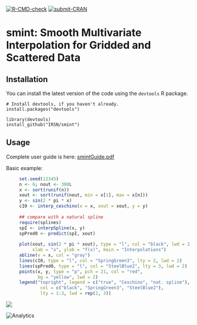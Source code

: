 [![R-CMD-check](https://github.com/IRSN/smint/actions/workflows/check-standard.yml/badge.svg)](https://github.com/IRSN/smint/actions/workflows/check-standard.yml)
[![submit-CRAN](https://github.com/IRSN/smint/actions/workflows/submit-on-cran.yml/badge.svg)](https://github.com/IRSN/smint/actions/workflows/submit-on-cran.yml)

# smint: Smooth Multivariate Interpolation for Gridded and Scattered Data

Installation
------------

You can install the latest version of the code using the `devtools` R package.

```
# Install devtools, if you haven't already.
install.packages("devtools")

library(devtools)
install_github("IRSN/smint")
```

Usage 
-----------
Complete user guide is here: [smintGuide.pdf](https://github.com/IRSN/smint/blob/ec795cf4457437972285bd435d546f62427cbeff/inst/doc/smintGuide.pdf)

Basic example:
```r
     set.seed(12345)
     n <- 6; nout <- 300L
     x <- sort(runif(n))
     xout <- sort(runif(nout, min = x[1], max = x[n]))
     y <- sin(2 * pi * x)
     cI0 <- interp_ceschino(x = x, xout = xout, y = y)
     
     ## compare with a natural spline
     require(splines)
     spI <- interpSpline(x, y)
     spPred0 <- predict(spI, xout)
     
     plot(xout, sin(2 * pi * xout), type = "l", col = "black", lwd = 2,
          xlab = "x", ylab = "f(x)", main = "Interpolations")
     abline(v = x, col = "gray")
     lines(cI0, type = "l", col = "SpringGreen3", lty = 2, lwd = 2)
     lines(spPred0, type = "l", col = "SteelBlue2", lty = 3, lwd = 2)
     points(x, y, type = "p", pch = 21, col = "red",
            bg = "yellow", lwd = 2)
     legend("topright", legend = c("true", "Ceschino", "nat. spline"),
             col = c("black", "SpringGreen3", "SteelBlue2"),
             lty = 1:3, lwd = rep(2, 3))
```
![](Rplot.png)


![Analytics](https://ga-beacon.appspot.com/UA-109580-20/smint)
